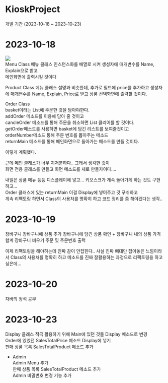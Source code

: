 # KioskProject

개발 기간 (2023-10-18 ~ 2023-10-23)

<h1>2023-10-18</h1>
<img src="https://img1.daumcdn.net/thumb/R1280x0/?scode=mtistory2&fname=https%3A%2F%2Fblog.kakaocdn.net%2Fdn%2F14N8V%2FbtsyLGN4qCe%2FBZHkq7kvRK6rkSTtUYkvZ0%2Fimg.png"><br>
Menu Class
메뉴 클래스 인스턴스화를 배열로 시켜 생성자에 매개변수를 Name, Explain으로 받고<br>
메인화면에 출력시킬 것이다<br>
 
Product Class
메뉴 클래스 설명과 비슷한데, 추가로 필드에 price를 추가하고 생성자에 매개변수를 Name, Explain, Price로 받고 상품 선택화면에 출력할 것이다.<br>
 
Order Class<br>
basket이라는 List에 주문한 것을 담아야한다.<br>
addOrder 메소드를 이용해 담아 줄 것이고<br>
cancleOrder 메소드를 통해 주문을 취소하면 List 클리어를 할 것이다.<br>
getOrder메소드를 사용하면 basket에 담긴 리스트를 보여줄것이고<br>
orderNumber메소드 통해 주문 번호를 뽑아주는 메소드<br>
returnMain 메소드를 통해 메인화면으로 돌아가는 메소드를 만들 것이다.<br>

이렇게 계획했다.<br>

근데 메인 클래스가 너무 지저분하다.. 그래서 생각한 것이<br>
화면 전용 클래스를 만들고 화면 메소드를 새로 만들자이다....<br>

내일은 상품 메뉴 등등 디스플레이에 넣고... 키오스크가 계속 돌아가게 하는 것도 구현하고...<br>
Order 클래스에 있는 returnMain 이걸 Display에 넣어주고 깃 푸쉬하고<br>
계속 리팩토링 하면서 Class의 사용처를 명확히 하고 코드 정리를 좀 해야겠다는 생각..<br>

<h1>2023-10-19</h1>

장바구니
장바구니에 상품 추가
장바구니에 담긴 상품 확인 + 장바구니 내의 상품 가격 합계
장바구니 비우기
주문 및 주문번호 출력

이제 리팩토링을 해야하는데 진짜 감이 안잡힌다..
사실 진짜 뼈대만 잡아놓은 느낌이라서
Class의 사용처를 명확히 하고 메소드를 진짜 잘활용하는 과정으로 리팩토링을 하고 싶은데...

<h1>2023-10-20</h1>
자바의 정석 공부

<h1>2023-10-23</h1>

Display 클래스 적극 활용하기 위해 Main에 있던 것들 Display 메소드로 변경<br>
Order에 있었던 SalesTotalPrice 메소드 Display에 넣기<br>
판매 상품 목록 SalesTotalProduct 메소드 추가<br>
- Admin<br>
  Admin Menu 추가<br>
  판매 상품 목록 SalesTotalProduct 메소드 추가<br>
  Admin 비밀번호 변경 기능 추가<br>

